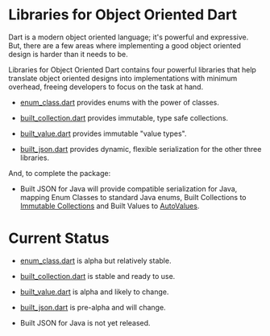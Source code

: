 # Libraries for Object Oriented Dart

Dart is a modern object oriented language; it's powerful and expressive. But,
there are a few areas where implementing a good object oriented design is harder
than it needs to be.

Libraries for Object Oriented Dart contains four powerful libraries that help
translate object oriented designs into implementations with minimum overhead,
freeing developers to focus on the task at hand.

* [enum_class.dart](https://github.com/google/enum_class.dart#enum-classes-for-dart)
  provides enums with the power of classes.
  
* [built_collection.dart](https://github.com/google/built_collection.dart#built-collections-for-dart)
  provides immutable, type safe collections.
  
* [built_value.dart](https://github.com/google/built_value.dart#built-values-for-dart)
  provides immutable "value types".
  
* [built_json.dart](https://github.com/google/built_json.dart#built-json-for-dart)
  provides dynamic, flexible serialization for the other three libraries.

And, to complete the package:

* Built JSON for Java will provide compatible serialization for Java,
  mapping Enum Classes to standard Java enums, Built Collections to
  [Immutable Collections](https://github.com/google/guava/wiki/ImmutableCollectionsExplained)
  and Built Values to [AutoValues](https://github.com/google/auto/tree/master/value#autovalue).


  
# Current Status

* [enum_class.dart](https://github.com/google/enum_class.dart#enum-classes-for-dart)
  is alpha but relatively stable.
  
* [built_collection.dart](https://github.com/google/built_collection.dart#built-collections-for-dart)
  is stable and ready to use.
  
* [built_value.dart](https://github.com/google/built_value.dart#built-values-for-dart)
  is alpha and likely to change.
  
* [built_json.dart](https://github.com/google/built_json.dart#built-json-for-dart)
  is pre-alpha and will change.
  
* Built JSON for Java is not yet released.
